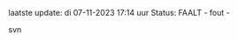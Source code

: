 laatste update: 
di 07-11-2023 17:14   uur 
Status: FAALT - fout - 
<div class="service R">svn</div>
